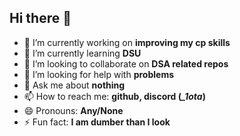 ## Hi there 👋

- 🔭 I’m currently working on **improving my cp skills**
- 🌱 I’m currently learning **DSU**
- 👯 I’m looking to collaborate on **DSA related repos**
- 🤔 I’m looking for help with **problems**
- 💬 Ask me about **nothing**
- 📫 How to reach me: **github, discord (*_1ota*)**
- 😄 Pronouns: **Any/None**
- ⚡ Fun fact: **I am dumber than I look**
